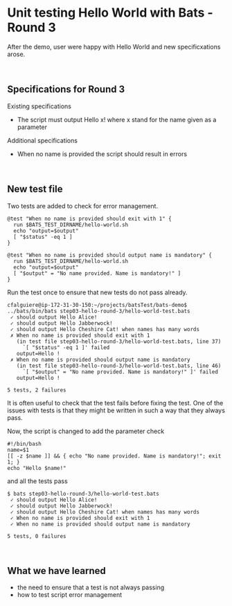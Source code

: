 # Unit testing Hello World with Bats - Round 3

After the demo, user were happy with Hello World and new specificxations arose.

<br>

## Specifications for Round 3

Existing specifications


- The script must output Hello x! where x stand for the name given as a parameter


Additional specifications

- When no name is provided the script should result in errors

<br>

## New test file

Two tests are added to check for error management.

```
@test "When no name is provided should exit with 1" {
  run $BATS_TEST_DIRNAME/hello-world.sh
  echo "output=$output"
  [ "$status" -eq 1 ]
}

@test "When no name is provided should output name is mandatory" {
  run $BATS_TEST_DIRNAME/hello-world.sh
  echo "output=$output"
  [ "$output" = "No name provided. Name is mandatory!" ]
}
```

Run the test once to ensure that new tests do not pass already.

```
cfalguiere@ip-172-31-30-150:~/projects/batsTest/bats-demo$ ../bats/bin/bats step03-hello-round-3/hello-world-test.bats
 ✓ should output Hello Alice!
 ✓ should output Hello Jabberwock!
 ✓ should output Hello Cheshire Cat! when names has many words
 ✗ When no name is provided should exit with 1
   (in test file step03-hello-round-3/hello-world-test.bats, line 37)
     `[ "$status" -eq 1 ]' failed
   output=Hello !
 ✗ When no name is provided should output name is mandatory
   (in test file step03-hello-round-3/hello-world-test.bats, line 46)
     `[ "$output" = "No name provided. Name is mandatory!" ]' failed
   output=Hello !

5 tests, 2 failures
```

It is often useful to check that the test fails before fixing the test. One of the issues with tests is that they might be written in such a way that they always pass.


Now, the script is changed to add the parameter check


```
#!/bin/bash
name=$1
[[ -z $name ]] && { echo "No name provided. Name is mandatory!"; exit 1; }
echo "Hello $name!"
```

and all the tests pass

```
$ bats step03-hello-round-3/hello-world-test.bats
 ✓ should output Hello Alice!
 ✓ should output Hello Jabberwock!
 ✓ should output Hello Cheshire Cat! when names has many words
 ✓ When no name is provided should exit with 1
 ✓ When no name is provided should output name is mandatory

5 tests, 0 failures
```

<br>

## What we have learned

- the need to ensure that a test is not always passing
- how to test script error management
